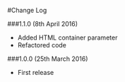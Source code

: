 #Change Log

###1.1.0 (8th April 2016)
* Added HTML container parameter 
* Refactored code

###1.0.0 (25th March 2016)
* First release